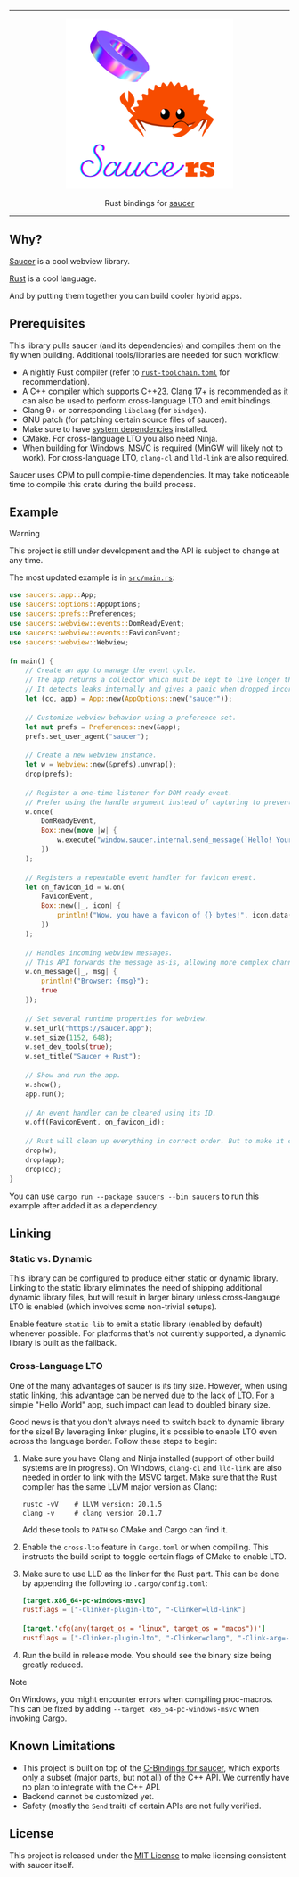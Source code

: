 <hr/>

<div align="center">
<img alt="Saucers Logo" width="300" src="saucers.png"/>
</div>

<p align="center">Rust bindings for <a href="https://github.com/saucer/saucer">saucer</a></p>

---

## Why?

[Saucer](https://github.com/saucer/saucer) is a cool webview library.

[Rust](https://rust-lang.org) is a cool language.

And by putting them together you can build cooler hybrid apps.

## Prerequisites

This library pulls saucer (and its dependencies) and compiles them on the fly when building.
Additional tools/libraries are needed for such workflow:

- A nightly Rust compiler (refer to [`rust-toolchain.toml`](rust-toolchain.toml) for recommendation).
- A C++ compiler which supports C++23. Clang 17+ is recommended as it can also be used to perform cross-language LTO and
  emit bindings.
- Clang 9+ or corresponding `libclang` (for `bindgen`).
- GNU patch (for patching certain source files of saucer).
- Make sure to have [system dependencies](https://saucer.app/docs/getting-started/dependencies) installed.
- CMake. For cross-language LTO you also need Ninja.
- When building for Windows, MSVC is required (MinGW will likely not to work). For cross-language LTO, `clang-cl` and
  `lld-link` are also required.

Saucer uses CPM to pull compile-time dependencies. It may take noticeable time to compile this crate during the build
process.

## Example

> [!WARNING]
>
> This project is still under development and the API is subject to change at any time.

The most updated example is in [`src/main.rs`](src/main.rs):

```rust
use saucers::app::App;
use saucers::options::AppOptions;
use saucers::prefs::Preferences;
use saucers::webview::events::DomReadyEvent;
use saucers::webview::events::FaviconEvent;
use saucers::webview::Webview;

fn main() {
    // Create an app to manage the event cycle.
    // The app returns a collector which must be kept to live longer than all `App`s and `Webview`s.
    // It detects leaks internally and gives a panic when dropped incorrectly.
    let (cc, app) = App::new(AppOptions::new("saucer"));

    // Customize webview behavior using a preference set.
    let mut prefs = Preferences::new(&app);
    prefs.set_user_agent("saucer");

    // Create a new webview instance.
    let w = Webview::new(&prefs).unwrap();
    drop(prefs);

    // Register a one-time listener for DOM ready event.
    // Prefer using the handle argument instead of capturing to prevent cycle references.
    w.once(
        DomReadyEvent,
        Box::new(move |w| {
            w.execute("window.saucer.internal.send_message(`Hello! Your user agent is '${navigator.userAgent}'!`);");
        })
    );

    // Registers a repeatable event handler for favicon event.
    let on_favicon_id = w.on(
        FaviconEvent,
        Box::new(|_, icon| {
            println!("Wow, you have a favicon of {} bytes!", icon.data().size());
        })
    );

    // Handles incoming webview messages.
    // This API forwards the message as-is, allowing more complex channels to be built on it.
    w.on_message(|_, msg| {
        println!("Browser: {msg}");
        true
    });

    // Set several runtime properties for webview.
    w.set_url("https://saucer.app");
    w.set_size(1152, 648);
    w.set_dev_tools(true);
    w.set_title("Saucer + Rust");

    // Show and run the app.
    w.show();
    app.run();

    // An event handler can be cleared using its ID.
    w.off(FaviconEvent, on_favicon_id);

    // Rust will clean up everything in correct order. But to make it clear, we will drop it manually.
    drop(w);
    drop(app);
    drop(cc);
}
```

You can use `cargo run --package saucers --bin saucers` to run this example after added it as a dependency.

## Linking

### Static vs. Dynamic

This library can be configured to produce either static or dynamic library.
Linking to the static library eliminates the need of shipping additional dynamic library files, but will result in
larger binary unless cross-langauge LTO is enabled (which involves some non-trivial setups).

Enable feature `static-lib` to emit a static library (enabled by default) whenever possible.
For platforms that's not currently supported, a dynamic library is built as the fallback.

### Cross-Language LTO

One of the many advantages of saucer is its tiny size.
However, when using static linking, this advantage can be nerved due to the lack of LTO.
For a simple "Hello World" app, such impact can lead to doubled binary size.

Good news is that you don't always need to switch back to dynamic library for the size!
By leveraging linker plugins, it's possible to enable LTO even across the language border.
Follow these steps to begin:

1. Make sure you have Clang and Ninja installed (support of other build systems are in progress).
   On Windows, `clang-cl` and `lld-link` are also needed in order to link with the MSVC target.
   Make sure that the Rust compiler has the same LLVM major version as Clang:

   ```shell
   rustc -vV    # LLVM version: 20.1.5
   clang -v     # clang version 20.1.7
   ```

   Add these tools to `PATH` so CMake and Cargo can find it.

2. Enable the `cross-lto` feature in `Cargo.toml` or when compiling.
   This instructs the build script to toggle certain flags of CMake to enable LTO.

3. Make sure to use LLD as the linker for the Rust part.
   This can be done by appending the following to `.cargo/config.toml`:

   ```toml
   [target.x86_64-pc-windows-msvc]
   rustflags = ["-Clinker-plugin-lto", "-Clinker=lld-link"]

   [target.'cfg(any(target_os = "linux", target_os = "macos"))']
   rustflags = ["-Clinker-plugin-lto", "-Clinker=clang", "-Clink-arg=-fuse-ld=lld"]
   ```
4. Run the build in release mode. You should see the binary size being greatly reduced.

> [!NOTE]
>
> On Windows, you might encounter errors when compiling proc-macros.
> This can be fixed by adding `--target x86_64-pc-windows-msvc` when invoking Cargo.

## Known Limitations

- This project is built on top of the [C-Bindings for saucer](https://github.com/saucer/bindings), which exports only a
  subset (major parts, but not all) of the C++ API. We currently have no plan to integrate with the C++ API.
- Backend cannot be customized yet.
- Safety (mostly the `Send` trait) of certain APIs are not fully verified.

## License

This project is released under the [MIT License](https://mit-license.org) to make licensing consistent with saucer
itself. 